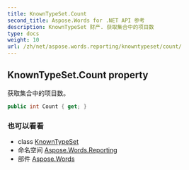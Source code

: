 ```yaml
---
title: KnownTypeSet.Count
second_title: Aspose.Words for .NET API 参考
description: KnownTypeSet 财产. 获取集合中的项目数
type: docs
weight: 10
url: /zh/net/aspose.words.reporting/knowntypeset/count/
---
```

## KnownTypeSet.Count property

获取集合中的项目数。

```csharp
public int Count { get; }
```

### 也可以看看

* class [KnownTypeSet](../)
* 命名空间 [Aspose.Words.Reporting](../../knowntypeset/)
* 部件 [Aspose.Words](../../../)


